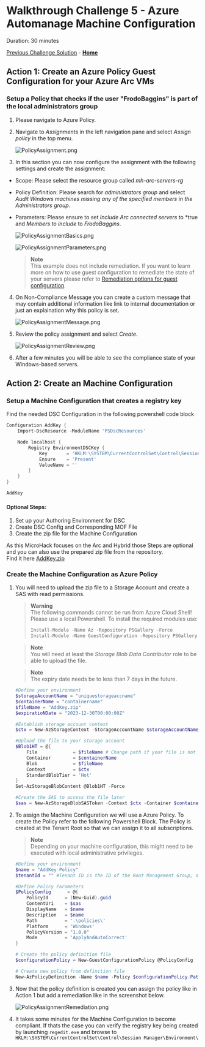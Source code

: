 # Walkthrough Challenge 5 - Azure Automanage Machine Configuration

Duration: 30 minutes

[Previous Challenge Solution](../challenge-4/solution.md) - **[Home](../../Readme.md)**

## Action 1: Create an Azure Policy Guest Configuration for your Azure Arc VMs

### Setup a Policy that checks if the user "FrodoBaggins" is part of the local administrators group


1. Please navigate to Azure Policy.

2. Navigate to *Assignments* in the left navigation pane and select *Assign policy* in the top menu.

    ![PolicyAssignment.png](./img/PolicyAssignment.png)

3. In this section you can now configure the assignment with the following settings and create the assignment:

- Scope: Please select the resource group called *mh-arc-servers-rg*
- Policy Definition: Please search for *administrators group* and select *Audit Windows machines missing any of the specified members in the Administrators group*.
- Parameters: Please ensure to set *Include Arc connected servers* to *true and *Members to include* to *FrodoBaggins*.

    ![PolicyAssignmentBasics.png](./img/PolicyAssignmentBasics.png)

    ![PolicyAssignmentParameters.png](./img/PolicyAssignmentParameters.png)

    > **Note**  
    > This example does not include remediation. If you want to learn more on how to use guest configuration to remediate the state of your servers please refer to [Remediation options for guest configuration](https://docs.microsoft.com/en-us/azure/governance/policy/concepts/guest-configuration-policy-effects). 
    
    
4. On Non-Compliance Message you can create a custom message that may contain additional information like link to internal documentation or just an explaination why this policy is set.

    ![PolicyAssignmentMessage.png](./img/PolicyAssignmentMessage.png)

5. Review the policy assignment and select *Create*.

    ![PolicyAssignmentReview.png](./img/PolicyAssignmentReview.png)

6. After a few minutes you will be able to see the compliance state of your Windows-based servers.

## Action 2: Create an Machine Configuration

### Setup a Machine Configuration that creates a registry key 

Find the needed DSC Configuration in the following powershell code block

```powershell
Configuration AddKey {
    Import-DscResource -ModuleName 'PSDscResources'

    Node localhost {
        Registry EnvironmentDSCKey {
            Key       = 'HKLM:\SYSTEM\CurrentControlSet\Control\Session Manager\Environment\EnvironmentKeyDSC'
            Ensure    = 'Present'
            ValueName = ''
        }
    }
}

AddKey
```

#### Optional Steps:  

1. Set up your Authoring Environment for DSC
2. Create DSC Config and Corresponding MOF File
3. Create the zip file for the Machine Configuration

As this MicroHack focuses on the Arc and Hybrid those Steps are optional and you can also use the prepared zip file from the repository.  
Find it here [AddKey.zip](https://github.com/microsoft/MicroHack/raw/main/03-Azure/01-03-Infrastructure/02_Hybrid_Azure_Arc_Servers/resources/AddKey.zip)

### Create the Machine Configuration as Azure Policy

1. You will need to upload the zip file to a Storage Account and create a SAS with read permissions.

    > **Warning**  
    >  The following commands cannot be run from Azure Cloud Shell! Please use a local Powershell.
    >  To install the required modules use:
    >  ```powershell
    >  Install-Module -Name Az -Repository PSGallery -Force
    >  Install-Module -Name GuestConfiguration -Repository PSGallery -Force
    >  ```
    
    
    > **Note**  
    >  You will need at least the *Storage Blob Data Contributor* role to be able to upload the file.   

    > **Note**  
    >  The expiry date needs be to less than 7 days in the future.

    ```powershell
    #Define your environment
    $storageAccountName = "uniquestorageaccname"
    $containerName = "containername"
    $fileName = "AddKey.zip"
    $expiratioNDate = "2023-12-30T00:00:00Z"

    #Establish storage account context
    $ctx = New-AzStorageContext -StorageAccountName $storageAccountName -UseConnectedAccount

    #Upload the file to your storage account
    $Blob1HT = @{
        File             = $fileName # Change path if your file is not in the same directory as the script
        Container        = $containerName
        Blob             = $fileName
        Context          = $ctx
        StandardBlobTier = 'Hot'
    }
    Set-AzStorageBlobContent @Blob1HT -Force

    #Create the SAS to access the file later
    $sas = New-AzStorageBlobSASToken -Context $ctx -Container $containerName -Blob $fileName -Permission r -ExpiryTime $expiratioNDate -FullUri
    ```

3. To assign the Machine Configuration we will use a Azure Policy. To create the Policy refer to the following Powershell Block. The Policy is created at the Tenant Root so that we can assign it to all subscriptions.  
    > **Note**  
    > Depending on your machine configuration, this might need to be executed with local administrative privileges.
    ```powershell
    #Define your environment
    $name = "AddKey Policy"
    $tenantId = "" #Tenant ID is the ID of the Root Management Group, or any other Management Group ID of your choice

    #Define Policy Parameters
    $PolicyConfig      = @{
        PolicyId      = (New-Guid).guid
        ContentUri    = $sas
        DisplayName   = $name
        Description   = $name
        Path          = '.\policies\'
        Platform      = 'Windows'
        PolicyVersion = "1.0.0"
        Mode          = 'ApplyAndAutoCorrect'
    }

    # Create the policy definition file
    $configurationPolicy = New-GuestConfigurationPolicy @PolicyConfig

    # Create new policy from definition file
    New-AzPolicyDefinition -Name $name -Policy $configurationPolicy.Path -ManagementGroupName $tenantID 
    ```
4. Now that the policy definition is created you can assign the policy like in Action 1 but add a remediation like in the screenshot below.

    ![PolicyAssignmentRemediation.png](./img/PolicyAssignmentRemediation.png)

5. It takes some minutes for the Machine Configuration to become compliant. If thats the case you can verify the registry key being created by launching ``` regedit.exe ``` and browse to ``` HKLM:\SYSTEM\CurrentControlSet\Control\Session Manager\Environment\ ```
